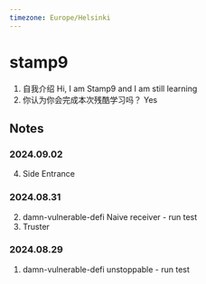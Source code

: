 ```yaml
---
timezone: Europe/Helsinki
---
```



# stamp9

1. 自我介绍 Hi, I am Stamp9 and I am still learning
2. 你认为你会完成本次残酷学习吗？ Yes

## Notes

<!-- Content_START -->

### 2024.09.02
4. 	Side Entrance

### 2024.08.31

2. damn-vulnerable-defi Naive receiver - run test
3. Truster

### 2024.08.29

1. damn-vulnerable-defi unstoppable - run test


<!-- Content_END -->
